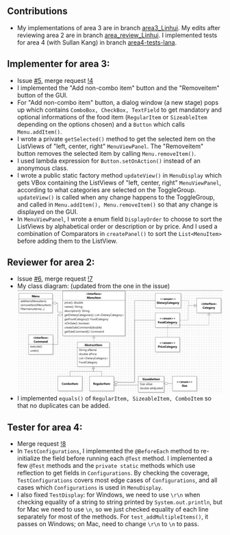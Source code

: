 ## Contributions
- My implementations of area 3 are in branch [area3_Linhui](https://gitlab.cs.mcgill.ca/mnassif/303a6t6/-/tree/problem1_Linhui). My edits after reviewing area 2 are in branch [area_review_Linhui](https://gitlab.cs.mcgill.ca/mnassif/303a7t21/-/tree/area2_review_Linhui). I implemented tests for area 4 (with Sullan Kang) in branch [area4-tests-lana](https://gitlab.cs.mcgill.ca/mnassif/303a7t21/-/tree/area4-tests-lana).

## Implementer for area 3:
- Issue [#5](https://gitlab.cs.mcgill.ca/mnassif/303a7t21/-/issues/5), merge request [!4](https://gitlab.cs.mcgill.ca/mnassif/303a7t21/-/merge_requests/4)
- I implemented the "Add non-combo item" button and the "Removeitem" button of the GUI.
- For "Add non-combo item" button, a dialog window (a new stage) pops up which contains `ComboBox, CheckBox, TextField` to get mandatory and optional informations of the food item (`RegularItem` or `SizeableItem` depending on the options chosen) and a `Button` which calls `Menu.addItem()`.
- I wrote a private `getSelected()` method to get the selected item on the ListViews of "left, center, right" `MenuViewPanel`. The "Removeitem" button removes the selected item by calling `Menu.removeItem()`.
- I used lambda expression for `Button.setOnAction()` instead of an anonymous class.
- I wrote a public static factory method `updateView()` in `MenuDisplay` which gets VBox containing the ListViews of "left, center, right" `MenuViewPanel`, according to what categories are selected on the ToggleGroup. `updateView()` is called when any change happens to the ToggleGroup, and called in `Menu.addItem(), Menu.removeItem()` so that any change is displayed on the GUI.
- In `MenuViewPanel`, I wrote a enum field `DisplayOrder` to choose to sort the ListViews by alphabetical order or description or by price. And I used a combination of Comparators in `createPanel()` to sort the `List<MenuItem>` before adding them to the ListView. 

## Reviewer for area 2:
- Issue [#6](https://gitlab.cs.mcgill.ca/mnassif/303a7t21/-/issues/6), merge request [!7](https://gitlab.cs.mcgill.ca/mnassif/303a7t21/-/merge_requests/7)
- My class diagram: (updated from the one in the issue) ![area2-class-diagram](./image/area2.png)
- I implemented `equals()` of `RegularItem, SizeableItem, ComboItem` so that no duplicates can be added.

## Tester for area 4:
- Merge request [!8](https://gitlab.cs.mcgill.ca/mnassif/303a7t21/-/merge_requests/8)
- In `TestConfigurations`, I implemented the `@BeforeEach` method to re-initialize the field before running each `@Test` method. I implemented a few `@Test` methods and the `private static` methods which use reflection to get fields in `Configurations`. By checking the coverage, `TestConfigurations` covers most edge cases of `Configurations`, and all cases which `Configurations` is used in `MenuDisplay`.
- I also fixed `TestDisplay`: for Windows, we need to use `\r\n` when checking equality of a string to string printed by `System.out.println`, but for Mac we need to use `\n`, so we just checked equality of each line separately for most of the methods. For `test_addMultipleItems()`, it passes on Windows; on Mac, need to change `\r\n` to `\n` to pass.

